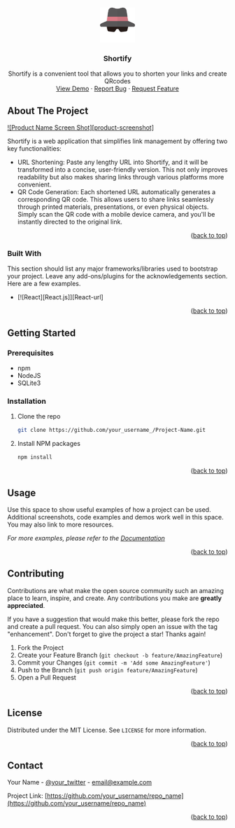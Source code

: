 <!-- PROJECT LOGO -->
<br />
<div align="center">
  <a href="https://github.com/mendacium-a11y/">
    <img src="sunglasses-and-hat-svgrepo-com.svg" alt="Logo" width="80" height="80">
  </a>

  <h3 align="center">Shortify</h3>

  <p align="center">
Shortify is a convenient tool that allows you to shorten your links and create QRcodes

<br />
<a href="https://github.com/mendacium-a11y/">View Demo</a>
·
<a href="https://github.com/mendacium-a11y/Shortify/issues">Report Bug</a>
·
<a href="https://github.com/mendacium-a11y/Shortify/issues">Request Feature</a>
</p>
</div>

<!-- ABOUT THE PROJECT -->
## About The Project

[![Product Name Screen Shot][product-screenshot]](https://example.com)

Shortify is a web application that simplifies link management by offering two key functionalities:
- URL Shortening: Paste any lengthy URL into Shortify, and it will be transformed into a concise, user-friendly version. This not only improves readability but also makes sharing links through various platforms more convenient.
- QR Code Generation: Each shortened URL automatically generates a corresponding QR code. This allows users to share links seamlessly through printed materials, presentations, or even physical objects. Simply scan the QR code with a mobile device camera, and you'll be instantly directed to the original link.

<p align="right">(<a href="#readme-top">back to top</a>)</p>



### Built With

This section should list any major frameworks/libraries used to bootstrap your project. Leave any add-ons/plugins for the acknowledgements section. Here are a few examples.

* [![React][React.js]][React-url]


<p align="right">(<a href="#readme-top">back to top</a>)</p>



<!-- GETTING STARTED -->
## Getting Started
### Prerequisites

- npm
- NodeJS
- SQLite3

### Installation

1. Clone the repo
   ```sh
   git clone https://github.com/your_username_/Project-Name.git
   ```
2. Install NPM packages
   ```sh
   npm install
   ```

<p align="right">(<a href="#readme-top">back to top</a>)</p>



<!-- USAGE EXAMPLES -->
## Usage

Use this space to show useful examples of how a project can be used. Additional screenshots, code examples and demos work well in this space. You may also link to more resources.

_For more examples, please refer to the [Documentation](https://example.com)_

<p align="right">(<a href="#readme-top">back to top</a>)</p>


<!-- CONTRIBUTING -->
## Contributing

Contributions are what make the open source community such an amazing place to learn, inspire, and create. Any contributions you make are **greatly appreciated**.

If you have a suggestion that would make this better, please fork the repo and create a pull request. You can also simply open an issue with the tag "enhancement".
Don't forget to give the project a star! Thanks again!

1. Fork the Project
2. Create your Feature Branch (`git checkout -b feature/AmazingFeature`)
3. Commit your Changes (`git commit -m 'Add some AmazingFeature'`)
4. Push to the Branch (`git push origin feature/AmazingFeature`)
5. Open a Pull Request

<p align="right">(<a href="#readme-top">back to top</a>)</p>



<!-- LICENSE -->
## License

Distributed under the MIT License. See `LICENSE` for more information.

<p align="right">(<a href="#readme-top">back to top</a>)</p>



<!-- CONTACT -->
## Contact

Your Name - [@your_twitter](https://twitter.com/your_username) - email@example.com

Project Link: [https://github.com/your_username/repo_name](https://github.com/your_username/repo_name)

<p align="right">(<a href="#readme-top">back to top</a>)</p>


